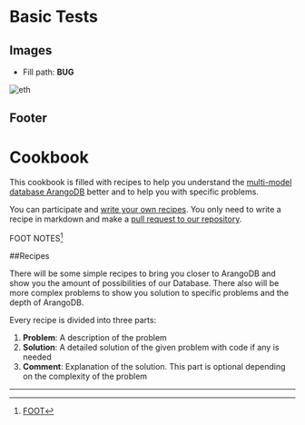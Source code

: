 # Basic Tests


## Images

- Fill path: **BUG**

![eth](images/eth.jpg)


## Footer
# Cookbook

This cookbook is filled with recipes to help you understand the [multi-model database ArangoDB][1] better
and to help you with specific problems.

You can participate and [write your own recipes][2]. You only need to write a recipe in markdown and make a [pull request to our repository][2]. 

FOOT NOTES[^1]

##Recipes

There will be some simple recipes to bring you closer to ArangoDB and show you the amount of possibilities
of our Database. 
There also will be more complex problems to show you solution to specific problems and the depth of ArangoDB.

Every recipe is divided into three parts:

1. **Problem**: A description of the problem
2. **Solution**: A detailed solution of the given problem with code if any is needed
3. **Comment**: Explanation of the solution. This part is optional depending on the complexity of the problem



---
[1]: https://www.arangodb.com/
[2]: https://github.com/arangodb/Cookbook
[^1]: [FOOT](https://www.arangodb.com/)